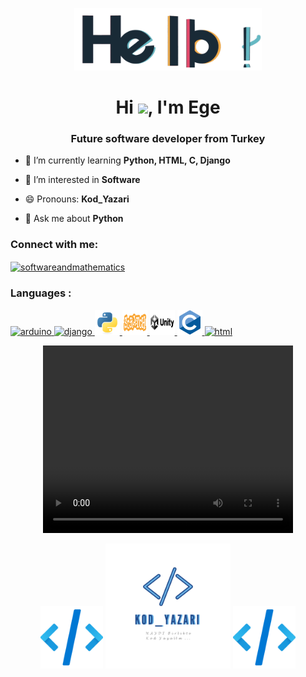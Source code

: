 <!-- En üste GIF'i ekliyoruz -->
<p align="center">
  <img src="https://github.com/Star-Nova/Star-Nova/blob/main/Hello.gif" alt="Hello GIF" width="300" height="100"/>
</p>

<h1 align="center">Hi <img src="https://media.giphy.com/media/hvRJCLFzcasrR4ia7z/giphy.gif" width="30px"/>, I'm Ege</h1>
<h3 align="center">Future software developer from Turkey</h3>

- 🌱 I’m currently learning **Python, HTML, C, Django**

- 👀 I’m interested in **Software**

- 😄 Pronouns: **Kod_Yazari**

- 💬 Ask me about **Python**

<h3 align="left">Connect with me:</h3>
<p align="left">
  <a href="https://www.youtube.com/channel/UCUC_tAhpw0kW-svWJRTrNAQ" target="_blank">
    <img align="center" src="https://raw.githubusercontent.com/rahuldkjain/github-profile-readme-generator/master/src/images/icons/Social/youtube.svg" alt="softwareandmathematics" height="30" width="40" />
  </a>
</p>

<h3 align="left">Languages :</h3>
<p align="left">
  <a href="https://www.arduino.cc/" target="_blank" rel="noreferrer">
    <img src="https://upload.wikimedia.org/wikipedia/commons/8/87/Arduino_Logo.svg" alt="arduino" width="40" height="40"/>
  </a>
  <a href="https://www.djangoproject.com/" target="_blank" rel="noreferrer">
    <img src="https://cdn.worldvectorlogo.com/logos/django.svg" alt="django" width="40" height="40"/>
  </a>
  <a href="https://www.python.org/" target="_blank" rel="noreferrer">
    <img src="https://raw.githubusercontent.com/devicons/devicon/master/icons/python/python-original.svg" alt="python" width="40" height="40"/>
  </a>
  <a href="https://scratch.mit.edu/" target="_blank" rel="noreferrer">
    <img src="https://github.com/Star-Nova/Star-Nova/blob/main/scratch.png" alt="scratch" width="40" height="40"/>
  </a>
  <a href="https://unity.com/" target="_blank" rel="noreferrer">
    <img src="https://github.com/Star-Nova/Star-Nova/blob/main/unity%20imagines.png" alt="unity" width="40" height="40"/>
  </a>
  <a href="https://www.cprogramming.com/" target="_blank" rel="noreferrer">
    <img src="https://raw.githubusercontent.com/devicons/devicon/master/icons/c/c-original.svg" alt="c" width="40" height="40"/>
  </a>
  <a href="https://developer.mozilla.org/en-US/docs/Web/HTML" target="_blank" rel="noreferrer">
    <img src="https://upload.wikimedia.org/wikipedia/commons/6/61/HTML5_logo_and_wordmark.svg" alt="html" width="40" height="40"/>
  </a>
</p>

<!-- JPG fotoğraflar -->
<p align="center">
  <video width="400" height="300" controls>
    <source src="https://github.com/Star-Nova/Star-Nova/blob/main/kod_yazarı.mp4" type="video/mp4">
    Your browser does not support the video tag.
  </video>
</p>

<!-- Görselleri bu bölüme ekliyoruz ve yan yana olacak şekilde düzenliyoruz -->
<p align="center">
  <img src="https://github.com/Star-Nova/Star-Nova/blob/main/DeveloperIcon.png" alt="Developer Icon" width="100" height="100"/>
  <img src="https://github.com/Star-Nova/Star-Nova/blob/main/KODYAZARI.png" alt="Kod_Yazarı" width="200" height="200"/>
  <img src="https://github.com/Star-Nova/Star-Nova/blob/main/DeveloperIcon.png" alt="Developer Icon" width="100" height="100"/>
</p>

